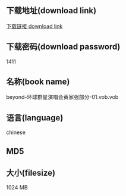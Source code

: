 ## 下载地址(download link)
[下载链接 download link](https://tutu365.netlify.app/?s=beyond-%E7%8E%AF%E7%90%83%E7%BE%A4%E6%98%9F%E6%BC%94%E5%94%B1%E4%BC%9A%E9%BB%84%E5%AE%B6%E5%BC%BA%E9%83%A8%E5%88%86-01.vob)

## 下载密码(download password)
1411

## 名称(book name)
beyond-环球群星演唱会黄家强部分-01.vob.vob

## 语言(language)
chinese

## MD5


## 大小(filesize)
1024 MB
